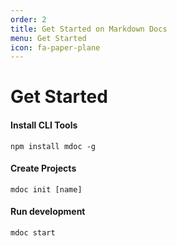 ```yaml
---
order: 2
title: Get Started on Markdown Docs
menu: Get Started
icon: fa-paper-plane
---
```


# Get Started

#### Install CLI Tools

```
npm install mdoc -g
```

#### Create Projects

```
mdoc init [name]
```

#### Run development

```
mdoc start
```